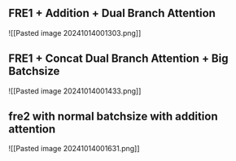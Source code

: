 ## FRE1 + Addition + Dual Branch Attention
![[Pasted image 20241014001303.png]]

## FRE1 + Concat Dual Branch Attention + Big Batchsize


![[Pasted image 20241014001433.png]]

## fre2 with normal batchsize with addition attention
![[Pasted image 20241014001631.png]]
